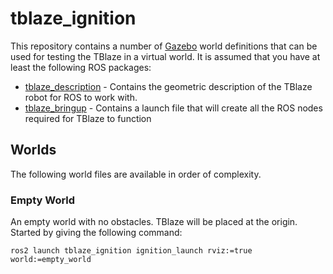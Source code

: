 # tblaze_ignition

This repository contains a number of [Gazebo](http://gazebosim.org/) world definitions that can be used
for testing the TBlaze in a virtual world. It is assumed
that you have at least the following ROS packages:

* [tblaze_description](https://github.com/pvandervelde/tblaze_description) - Contains the geometric
  description of the TBlaze robot for ROS to work with.
* [tblaze_bringup](https://github.com/pvandervelde/tblaze_bringup) - Contains a launch file that will
  create all the ROS nodes required for TBlaze to function

## Worlds

The following world files are available in order of complexity.

### Empty World

An empty world with no obstacles. TBlaze will be placed at the origin. Started
by giving the following command:

    ros2 launch tblaze_ignition ignition_launch rviz:=true world:=empty_world
